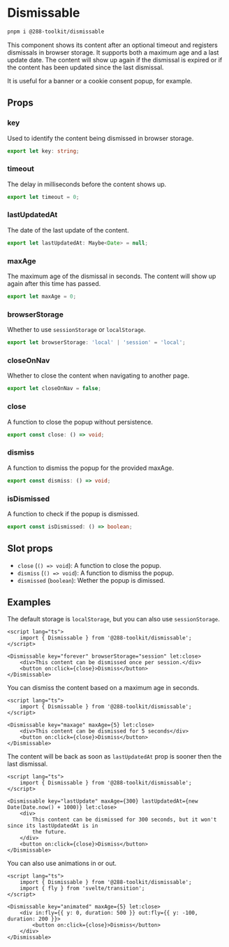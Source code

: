 # Dismissable

```sh
pnpm i @288-toolkit/dismissable
```

This component shows its content after an optional timeout and registers dismissals in browser
storage. It supports both a maximum age and a last update date. The content will show up again if
the dismissal is expired or if the content has been updated since the last dismissal.

It is useful for a banner or a cookie consent popup, for example.

## Props

### key

Used to identify the content being dismissed in browser storage.

```ts
export let key: string;
```

### timeout

The delay in milliseconds before the content shows up.

```ts
export let timeout = 0;
```

### lastUpdatedAt

The date of the last update of the content.

```ts
export let lastUpdatedAt: Maybe<Date> = null;
```

### maxAge

The maximum age of the dismissal in seconds. The content will show up again after this time has
passed.

```ts
export let maxAge = 0;
```

### browserStorage

Whether to use `sessionStorage` or `localStorage`.

```ts
export let browserStorage: 'local' | 'session' = 'local';
```

### closeOnNav

Whether to close the content when navigating to another page.

```ts
export let closeOnNav = false;
```

### close

A function to close the popup without persistence.

```ts
export const close: () => void;
```

### dismiss

A function to dismiss the popup for the provided maxAge.

```ts
export const dismiss: () => void;
```

### isDismissed

A function to check if the popup is dismissed.

```ts
export const isDismissed: () => boolean;
```

## Slot props

-   `close` (`() => void`): A function to close the popup.
-   `dismiss` (`() => void`): A function to dismiss the popup.
-   `dismissed` (`boolean`): Wether the popup is dimissed.

## Examples

The default storage is `localStorage`, but you can also use `sessionStorage`.

```svelte
<script lang="ts">
	import { Dismissable } from '@288-toolkit/dismissable';
</script>

<Dismissable key="forever" browserStorage="session" let:close>
	<div>This content can be dismissed once per session.</div>
	<button on:click={close}>Dismiss</button>
</Dismissable>
```

You can dismiss the content based on a maximum age in seconds.

```svelte
<script lang="ts">
	import { Dismissable } from '@288-toolkit/dismissable';
</script>

<Dismissable key="maxage" maxAge={5} let:close>
	<div>This content can be dismissed for 5 seconds</div>
	<button on:click={close}>Dismiss</button>
</Dismissable>
```

The content will be back as soon as `lastUpdatedAt` prop is sooner then the last dismissal.

```svelte
<script lang="ts">
	import { Dismissable } from '@288-toolkit/dismissable';
</script>

<Dismissable key="lastUpdate" maxAge={300} lastUpdatedAt={new Date(Date.now() + 1000)} let:close>
	<div>
		This content can be dismissed for 300 seconds, but it won't since its lastUpdatedAt is in
		the future.
	</div>
	<button on:click={close}>Dismiss</button>
</Dismissable>
```

You can also use animations in or out.

```svelte
<script lang="ts">
	import { Dismissable } from '@288-toolkit/dismissable';
	import { fly } from 'svelte/transition';
</script>

<Dismissable key="animated" maxAge={5} let:close>
	<div in:fly={{ y: 0, duration: 500 }} out:fly={{ y: -100, duration: 200 }}>
		<button on:click={close}>Dismiss</button>
	</div>
</Dismissable>
```
